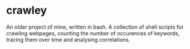 # crawley
An older project of mine, written in bash. A collection of shell scripts for crawling webpages, counting the number of occurences of keywords, tracing them over time and analysing correlations.
